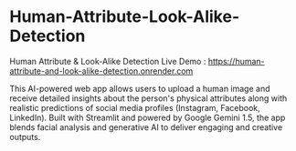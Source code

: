 # Human-Attribute-Look-Alike-Detection

Human Attribute & Look-Alike Detection
Live Demo : https://human-attribute-and-look-alike-detection.onrender.com

This AI-powered web app allows users to upload a human image and receive detailed insights about the person's physical attributes along with realistic predictions of social media profiles (Instagram, Facebook, LinkedIn). Built with Streamlit and powered by Google Gemini 1.5, the app blends facial analysis and generative AI to deliver engaging and creative outputs.
